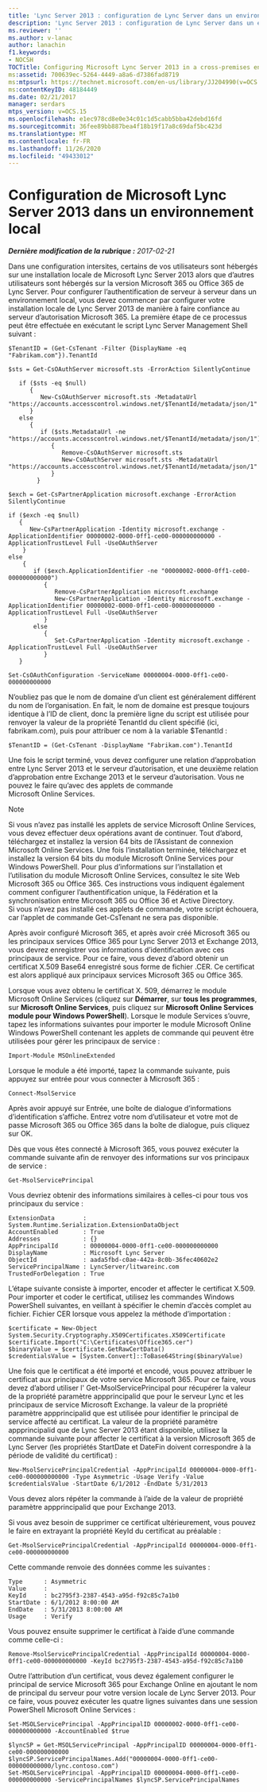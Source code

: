 ```yaml
---
title: 'Lync Server 2013 : configuration de Lync Server dans un environnement local'
description: 'Lync Server 2013 : configuration de Lync Server dans un environnement local.'
ms.reviewer: ''
ms.author: v-lanac
author: lanachin
f1.keywords:
- NOCSH
TOCTitle: Configuring Microsoft Lync Server 2013 in a cross-premises environment
ms:assetid: 700639ec-5264-4449-a8a6-d7386fad8719
ms:mtpsurl: https://technet.microsoft.com/en-us/library/JJ204990(v=OCS.15)
ms:contentKeyID: 48184449
ms.date: 02/21/2017
manager: serdars
mtps_version: v=OCS.15
ms.openlocfilehash: e1ec978cd8e0e34c01c1d5cabb5bba42debd16fd
ms.sourcegitcommit: 36fee89bb887bea4f18b19f17a8c69daf5bc423d
ms.translationtype: MT
ms.contentlocale: fr-FR
ms.lasthandoff: 11/26/2020
ms.locfileid: "49433012"
---
```

# <a name="configuring-microsoft-lync-server-2013-in-a-cross-premises-environment"></a>Configuration de Microsoft Lync Server 2013 dans un environnement local

<div data-xmlns="http://www.w3.org/1999/xhtml">

<div class="topic" data-xmlns="http://www.w3.org/1999/xhtml" data-msxsl="urn:schemas-microsoft-com:xslt" data-cs="https://msdn.microsoft.com/">

<div data-asp="https://msdn2.microsoft.com/asp">



</div>

<div id="mainSection">

<div id="mainBody">

<span> </span>

_**Dernière modification de la rubrique :** 2017-02-21_

Dans une configuration intersites, certains de vos utilisateurs sont hébergés sur une installation locale de Microsoft Lync Server 2013 alors que d’autres utilisateurs sont hébergés sur la version Microsoft 365 ou Office 365 de Lync Server. Pour configurer l’authentification de serveur à serveur dans un environnement local, vous devez commencer par configurer votre installation locale de Lync Server 2013 de manière à faire confiance au serveur d’autorisation Microsoft 365. La première étape de ce processus peut être effectuée en exécutant le script Lync Server Management Shell suivant :

    $TenantID = (Get-CsTenant -Filter {DisplayName -eq "Fabrikam.com"}).TenantId
    
    $sts = Get-CsOAuthServer microsoft.sts -ErrorAction SilentlyContinue
            
       if ($sts -eq $null)
          {
             New-CsOAuthServer microsoft.sts -MetadataUrl "https://accounts.accesscontrol.windows.net/$TenantId/metadata/json/1"
          }
       else
          {
             if ($sts.MetadataUrl -ne  "https://accounts.accesscontrol.windows.net/$TenantId/metadata/json/1")
                {
                   Remove-CsOAuthServer microsoft.sts
                   New-CsOAuthServer microsoft.sts -MetadataUrl "https://accounts.accesscontrol.windows.net/$TenantId/metadata/json/1"
                }
            }
    
    $exch = Get-CsPartnerApplication microsoft.exchange -ErrorAction SilentlyContinue
            
    if ($exch -eq $null)
       {
          New-CsPartnerApplication -Identity microsoft.exchange -ApplicationIdentifier 00000002-0000-0ff1-ce00-000000000000 -ApplicationTrustLevel Full -UseOAuthServer
        }
    else
        {
           if ($exch.ApplicationIdentifier -ne "00000002-0000-0ff1-ce00-000000000000")
              {
                 Remove-CsPartnerApplication microsoft.exchange
                 New-CsPartnerApplication -Identity microsoft.exchange -ApplicationIdentifier 00000002-0000-0ff1-ce00-000000000000 -ApplicationTrustLevel Full -UseOAuthServer 
              }
           else
              {
                 Set-CsPartnerApplication -Identity microsoft.exchange -ApplicationTrustLevel Full -UseOAuthServer
              }
       }
    
    Set-CsOAuthConfiguration -ServiceName 00000004-0000-0ff1-ce00-000000000000

N’oubliez pas que le nom de domaine d’un client est généralement différent du nom de l’organisation. En fait, le nom de domaine est presque toujours identique à l’ID de client, donc la première ligne du script est utilisée pour renvoyer la valeur de la propriété TenantId du client spécifié (ici, fabrikam.com), puis pour attribuer ce nom à la variable $TenantId :

    $TenantID = (Get-CsTenant -DisplayName "Fabrikam.com").TenantId

Une fois le script terminé, vous devez configurer une relation d’approbation entre Lync Server 2013 et le serveur d’autorisation, et une deuxième relation d’approbation entre Exchange 2013 et le serveur d’autorisation. Vous ne pouvez le faire qu’avec des applets de commande Microsoft Online Services.

<div>


> [!NOTE]  
> Si vous n’avez pas installé les applets de service Microsoft Online Services, vous devez effectuer deux opérations avant de continuer. Tout d’abord, téléchargez et installez la version 64 bits de l’Assistant de connexion Microsoft Online Services. Une fois l’installation terminée, téléchargez et installez la version 64 bits du module Microsoft Online Services pour Windows PowerShell. Pour plus d’informations sur l’installation et l’utilisation du module Microsoft Online Services, consultez le site Web Microsoft 365 ou Office 365. Ces instructions vous indiquent également comment configurer l’authentification unique, la Fédération et la synchronisation entre Microsoft 365 ou Office 36 et Active Directory.<BR>Si vous n’avez pas installé ces applets de commande, votre script échouera, car l’applet de commande Get-CsTenant ne sera pas disponible.



</div>

Après avoir configuré Microsoft 365, et après avoir créé Microsoft 365 ou les principaux services Office 365 pour Lync Server 2013 et Exchange 2013, vous devrez enregistrer vos informations d’identification avec ces principaux de service. Pour ce faire, vous devez d’abord obtenir un certificat X.509 Base64 enregistré sous forme de fichier .CER. Ce certificat est alors appliqué aux principaux services Microsoft 365 ou Office 365.

Lorsque vous avez obtenu le certificat X. 509, démarrez le module Microsoft Online Services (cliquez sur **Démarrer**, sur **tous les programmes**, sur **Microsoft Online Services**, puis cliquez sur **Microsoft Online Services module pour Windows PowerShell**). Lorsque le module Services s’ouvre, tapez les informations suivantes pour importer le module Microsoft Online Windows PowerShell contenant les applets de commande qui peuvent être utilisées pour gérer les principaux de service :

    Import-Module MSOnlineExtended

Lorsque le module a été importé, tapez la commande suivante, puis appuyez sur entrée pour vous connecter à Microsoft 365 :

    Connect-MsolService

Après avoir appuyé sur Entrée, une boîte de dialogue d’informations d’identification s’affiche. Entrez votre nom d’utilisateur et votre mot de passe Microsoft 365 ou Office 365 dans la boîte de dialogue, puis cliquez sur OK.

Dès que vous êtes connecté à Microsoft 365, vous pouvez exécuter la commande suivante afin de renvoyer des informations sur vos principaux de service :

    Get-MsolServicePrincipal

Vous devriez obtenir des informations similaires à celles-ci pour tous vos principaux du service :

    ExtensionData        : System.Runtime.Serialization.ExtensionDataObject
    AccountEnabled       : True
    Addresses            : {}
    AppPrincipalId       : 00000004-0000-0ff1-ce00-000000000000
    DisplayName          : Microsoft Lync Server
    ObjectId             : aada5fbd-c0ae-442a-8c0b-36fec40602e2
    ServicePrincipalName : LyncServer/litwareinc.com
    TrustedForDelegation : True

L’étape suivante consiste à importer, encoder et affecter le certificat X.509. Pour importer et coder le certificat, utilisez les commandes Windows PowerShell suivantes, en veillant à spécifier le chemin d’accès complet au fichier. Fichier CER lorsque vous appelez la méthode d’importation :

    $certificate = New-Object System.Security.Cryptography.X509Certificates.X509Certificate
    $certificate.Import("C:\Certificates\Office365.cer")
    $binaryValue = $certificate.GetRawCertData()
    $credentialsValue = [System.Convert]::ToBase64String($binaryValue)

Une fois que le certificat a été importé et encodé, vous pouvez attribuer le certificat aux principaux de votre service Microsoft 365. Pour ce faire, vous devez d’abord utiliser l' Get-MsolServicePrincipal pour récupérer la valeur de la propriété paramètre appprincipalid que pour le serveur Lync et les principaux de service Microsoft Exchange. la valeur de la propriété paramètre appprincipalid que est utilisée pour identifier le principal de service affecté au certificat. La valeur de la propriété paramètre appprincipalid que de Lync Server 2013 étant disponible, utilisez la commande suivante pour affecter le certificat à la version Microsoft 365 de Lync Server (les propriétés StartDate et DateFin doivent correspondre à la période de validité du certificat) :

    New-MsolServicePrincipalCredential -AppPrincipalId 00000004-0000-0ff1-ce00-000000000000 -Type Asymmetric -Usage Verify -Value $credentialsValue -StartDate 6/1/2012 -EndDate 5/31/2013

Vous devez alors répéter la commande à l’aide de la valeur de propriété paramètre appprincipalid que pour Exchange 2013.

Si vous avez besoin de supprimer ce certificat ultérieurement, vous pouvez le faire en extrayant la propriété KeyId du certificat au préalable :

    Get-MsolServicePrincipalCredential -AppPrincipalId 00000004-0000-0ff1-ce00-000000000000

Cette commande renvoie des données comme les suivantes :

    Type      : Asymmetric
    Value     : 
    KeyId     : bc2795f3-2387-4543-a95d-f92c85c7a1b0
    StartDate : 6/1/2012 8:00:00 AM
    EndDate   : 5/31/2013 8:00:00 AM
    Usage     : Verify

Vous pouvez ensuite supprimer le certificat à l’aide d’une commande comme celle-ci :

    Remove-MsolServicePrincipalCredential -AppPrincipalId 00000004-0000-0ff1-ce00-000000000000 -KeyId bc2795f3-2387-4543-a95d-f92c85c7a1b0

Outre l’attribution d’un certificat, vous devez également configurer le principal de service Microsoft 365 pour Exchange Online en ajoutant le nom de principal du serveur pour votre version locale de Lync Server 2013. Pour ce faire, vous pouvez exécuter les quatre lignes suivantes dans une session PowerShell Microsoft Online Services :

    Set-MSOLServicePrincipal -AppPrincipalID 00000002-0000-0ff1-ce00-000000000000 -AccountEnabled $true
    
    $lyncSP = Get-MSOLServicePrincipal -AppPrincipalID 00000004-0000-0ff1-ce00-000000000000
    $lyncSP.ServicePrincipalNames.Add("00000004-0000-0ff1-ce00-000000000000/lync.contoso.com")
    Set-MSOLServicePrincipal -AppPrincipalID 00000004-0000-0ff1-ce00-000000000000 -ServicePrincipalNames $lyncSP.ServicePrincipalNames

</div>

<span> </span>

</div>

</div>

</div>

